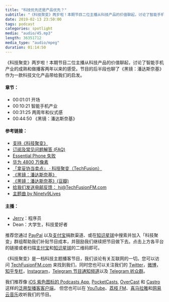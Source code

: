 ```yaml
---
title: "科技优先还是产品优先？"
subtitle: "《科技聚变》两岁啦！本期节目二位主播从科技产品的价值聊起，讨论了智能手机产业的成熟与转变，同时两位主播分享了做节目两年以来的感受。节目的后半段也聊了《黑镜：潘达斯奈基》作为一款科技文化产品带给我们的启发。"
date: 2019-02-13 23:50:00
tags: podcast
categories: spotlight
media: "audio/45.mp3"
length: 36351712 
media_type: "audio/mpeg"
duration: 01:14:50
---
```


《科技聚变》两岁啦！本期节目二位主播从科技产品的价值聊起，讨论了智能手机产业的成熟和做播客两年以来的感受。节目的后半段也聊了《黑镜：潘达斯奈基》作为一款科技文化产品带给我们的启发。

#### 章节：

- 00:01:01 开场
- 00:10:21 智能手机产业
- 00:31:25 两周年和仪式感
- 00:44:50 《黑镜：潘达斯奈基》

#### 参考链接：

- [支持《科技聚变》](https://techfusionfm.com/donate)
- [订阅及常见问题解答 (FAQ)](https://techfusionfm.com/faq)
- [Essential Phone 失败](https://www.theverge.com/2018/5/24/17391734/essential-cancels-phone-development-considers-sale-report)
- [华为 4800 万像素](https://consumer.huawei.com/cn/phones/nova4/)
- [「拿妥协当卖点」 · 科技聚变（TechFusion）](https://techfusionfm.com/42/)
- [《黑镜：潘达斯奈基》](https://www.netflix.com/sg-zh/title/80988062)
- [《黑镜：潘达斯奈基》(豆瓣)](https://movie.douban.com/subject/30414462/)
- [给我们发送电邮反馈： hi@TechFusionFM.com](mailto:hi@techfusionfm.com)
- [主题曲 by Ninety9Lives](http://99l.tv/BleedingThroughYU)

#### 主播：

- [Jerry](https://twitter.com/jerryfzhang)：程序员
- Dean：大学生，科技爱好者

推荐您通过 [PayPal](https://paypal.me/techfusionfm/5) 以及[支付宝](HTTPS://QR.ALIPAY.COM/FKX09288AJOENI0MVZXM12)捐款渠道、或在[知识星球](https://www.xiaomiquan.com)中搜索并加入「科技聚变」群组帮助我们补贴节目成本，并鼓励我们继续把节目做下去。点击上方各平台的链接或者扫描[支付宝](https://techfusionfm.com/images/QR.JPG)和[知识星球](https://t.zsxq.com/IEmEM3f)的二维码即可。

《科技聚变》是一档科技主题播客节目，我们谈论有关互联网的一切。您可以访问 [TechFusionFM.com](https://TechFusionFM.com) 来找到我们，同时您也可以关注我们的 [Twitter](http://twitter.com/TechFusionFM)，[微博](http://weibo.com/TechFusionFM)，[知乎专栏](https://zhuanlan.zhihu.com/TechFusion)，[Instagram](http://instagram.com/TechFusionFM)，[Telegram 节目通知频道](https://t.me/TechFusionFM)以及 [Telegram 听众群](https://t.me/TechFusionChat)。

我们推荐像 [iOS 紫色图标的 Podcasts App](https://itunes.apple.com/cn/podcast/id1202658654), [PocketCasts](http://pca.st/podcast/28fcd200-cc7c-0134-10da-25324e2a541d), [OverCast](https://overcast.fm) 和 [Castro](http://supertop.co/castro/) 这样的[泛用型播客客户端](https://techfusionfm.com/faq)， 但您也可以在 [YouTube](https://www.youtube.com/channel/UC6uvHf21Tjm5lepw6P2Ki-Q)、[荔枝 FM](https://www.lizhi.fm/1494013/)、[喜马拉雅](http://www.ximalaya.com/72456289/album/6648521)和[网易云音乐](http://music.163.com/#/djradio?id=347498120)收听我们的节目。
